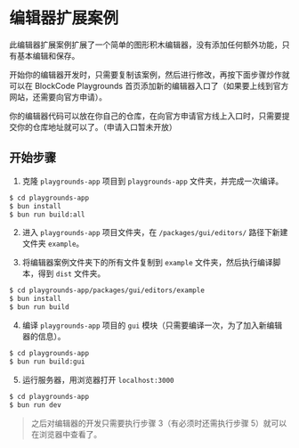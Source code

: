# 编辑器扩展案例

此编辑器扩展案例扩展了一个简单的图形积木编辑器，没有添加任何额外功能，只有基本编辑和保存。

开始你的编辑器开发时，只需要复制该案例，然后进行修改，再按下面步骤炒作就可以在 BlockCode Playgrounds 首页添加新的编辑器入口了（如果要上线到官方网站，还需要向官方申请）。

你的编辑器代码可以放在你自己的仓库，在向官方申请官方线上入口时，只需要提交你的仓库地址就可以了。（申请入口暂未开放）

## 开始步骤

1. 克隆 `playgrounds-app` 项目到 `playgrounds-app` 文件夹，并完成一次编译。

```bash
$ cd playgrounds-app
$ bun install
$ bun run build:all
```

2. 进入 `playgrounds-app` 项目文件夹，在 `/packages/gui/editors/` 路径下新建文件夹 `example`。

3. 将编辑器案例文件夹下的所有文件复制到 `example` 文件夹，然后执行编译脚本，得到 `dist` 文件夹。

```bash
$ cd playgrounds-app/packages/gui/editors/example
$ bun install
$ bun run build
```

4. 编译 `playgrounds-app` 项目的 `gui` 模块（只需要编译一次，为了加入新编辑器的信息）。

```bash
$ cd playgrounds-app
$ bun run build:gui
```

5. 运行服务器，用浏览器打开 `localhost:3000`

```bash
$ cd playgrounds-app
$ bun run dev
```

> 之后对编辑器的开发只需要执行步骤 3（有必须时还需执行步骤 5）就可以在浏览器中查看了。
